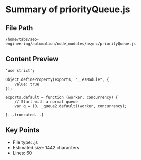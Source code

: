 # Summary of priorityQueue.js
  
## File Path
`/home/tabs/seo-engineering/automation/node_modules/async/priorityQueue.js`

## Content Preview
```
'use strict';

Object.defineProperty(exports, "__esModule", {
    value: true
});

exports.default = function (worker, concurrency) {
    // Start with a normal queue
    var q = (0, _queue2.default)(worker, concurrency);

[...truncated...]
```

## Key Points
- File type: .js
- Estimated size: 1442 characters
- Lines: 60
